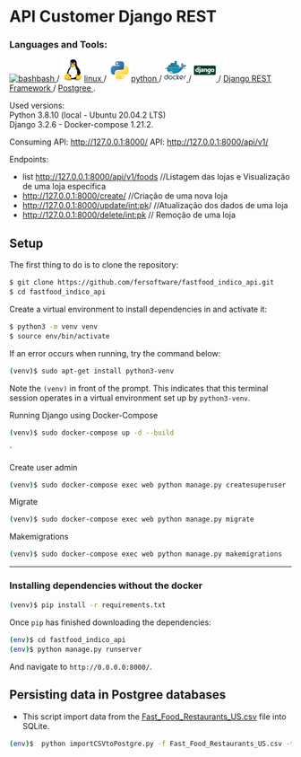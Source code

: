 # API Customer Django REST
<h3 align="left">Languages and Tools:</h3>
<p align="left"> 
<a href="https://www.gnu.org/software/bash/" target="_blank"> <img src="https://www.vectorlogo.zone/logos/gnu_bash/gnu_bash-icon.svg" alt="bash" width="40" height="40"/>bash </a> /
<a href="https://www.linux.org/" target="_blank"> <img src="https://raw.githubusercontent.com/devicons/devicon/master/icons/linux/linux-original.svg" alt="linux" width="40" height="40"/>linux </a> /
<a href="https://www.python.org" target="_blank"> <img src="https://raw.githubusercontent.com/devicons/devicon/master/icons/python/python-original.svg" alt="python" width="40" height="40"/>python </a> /
<a href="https://www.docker.com/" target="_blank"> <img src="https://raw.githubusercontent.com/devicons/devicon/master/icons/docker/docker-original-wordmark.svg" alt="docker" width="40" height="40"/> </a> /
<a href="https://www.djangoproject.com/" target="_blank"> <img src="https://raw.githubusercontent.com/devicons/devicon/master/icons/django/django-original.svg" alt="django" width="40" height="40"/> </a> /
<a href="https://www.django-rest-framework.org/" target="_blank"> Django REST Framework </a> /
<a href="https://www.postgresql.org/" target="_blank"> Postgree </a>.

</p>

Used versions:<br>
Python 3.8.10 (local - Ubuntu 20.04.2 LTS) <br> 
Django 3.2.6 - Docker-compose 1.21.2.


Consuming API: http://127.0.0.1:8000/
API: http://127.0.0.1:8000/api/v1/

Endpoints:
* list http://127.0.0.1:8000/api/v1/foods   //Listagem das lojas e  Visualização de uma loja específica <br> 
* http://127.0.0.1:8000/create/      //Criação de uma nova loja <br> 
* http://127.0.0.1:8000/update/<int:pk>/    //Atualização dos dados de uma loja <br> 
* http://127.0.0.1:8000/delete/<int:pk>     // Remoção de uma loja <br> 


## Setup

The first thing to do is to clone the repository:

```sh
$ git clone https://github.com/fersoftware/fastfood_indico_api.git
$ cd fastfood_indico_api
```

Create a virtual environment to install dependencies in and activate it:

```sh
$ python3 -m venv venv
$ source env/bin/activate
```
If an error occurs when running, try the command below:
```sh
(venv)$ sudo apt-get install python3-venv
```

Note the `(venv)` in front of the prompt. This indicates that this terminal
session operates in a virtual environment set up by `python3-venv`.

Running Django using Docker-Compose
```sh
(venv)$ sudo docker-compose up -d --build
```
`

Create user admin
```sh
(venv)$ sudo docker-compose exec web python manage.py createsuperuser
```

Migrate
```sh
(venv)$ sudo docker-compose exec web python manage.py migrate
```


Makemigrations
```sh
(venv)$ sudo docker-compose exec web python manage.py makemigrations
```

---

### Installing dependencies without the docker

```sh
(venv)$ pip install -r requirements.txt
```

Once `pip` has finished downloading the dependencies:
```sh
(env)$ cd fastfood_indico_api
(env)$ python manage.py runserver
```
And navigate to `http://0.0.0.0:8000/`.

## Persisting data in Postgree databases

- This script import data from the [Fast_Food_Restaurants_US.csv](https://github.com/fersoftware/fastfood_indico_api/blob/main/Fast_Food_Restaurants_US.csv) file into SQLite.

```sh
(env)$  python importCSVtoPostgre.py -f Fast_Food_Restaurants_US.csv -t fast-food
```
 


